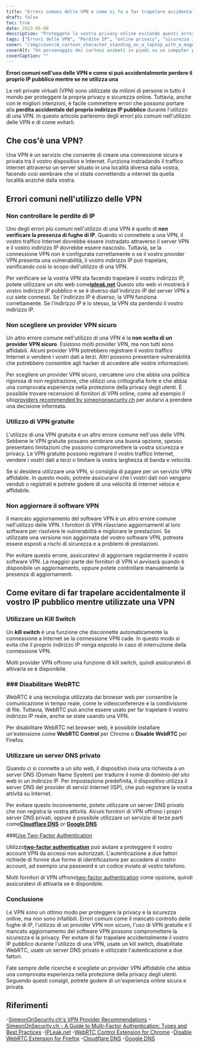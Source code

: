 ```yaml
---
title: "Errori comuni delle VPN e come si fa a far trapelare accidentalmente il proprio IP pubblico"
draft: false
toc: true
date: 2023-05-08
description: "Proteggete la vostra privacy online evitando questi errori comuni delle VPN che possono far trapelare accidentalmente il vostro indirizzo IP pubblico."
tags: ["Errori delle VPN", "Perdite IP", "online privacy", "sicurezza informatica", "sicurezza in Internet", "rete privata virtuale", "WebRTC", "Server DNS", "Fornitore di VPN", "autenticazione a due fattori", "Software VPN", "interruttore di spegnimento", "data privacy", "privacy in internet", "minacce informatiche", "sicurezza dei dati", "sicurezza della rete", "sicurezza online", "anonimato online", "navigazione anonima"]
cover: "/img/cover/A_cartoon_character_standing_on_a_laptop_with_a_magnifying_glass.png"
coverAlt: "Un personaggio dei cartoni animati in piedi su un computer portatile con una lente di ingrandimento, alla ricerca della privacy online."
coverCaption: ""
---
```


**Errori comuni nell'uso delle VPN e come si può accidentalmente perdere il proprio IP pubblico mentre se ne utilizza una**

Le reti private virtuali (VPN) sono utilizzate da milioni di persone in tutto il mondo per proteggere la propria privacy e sicurezza online. Tuttavia, anche con le migliori intenzioni, è facile commettere errori che possono portare alla **perdita accidentale del proprio indirizzo IP pubblico** durante l'utilizzo di una VPN. In questo articolo parleremo degli errori più comuni nell'utilizzo delle VPN e di come evitarli.

## Che cos'è una VPN?

Una VPN è un servizio che consente di creare una connessione sicura e privata tra il vostro dispositivo e Internet. Funziona instradando il traffico internet attraverso un server situato in una località diversa dalla vostra, facendo così sembrare che vi stiate connettendo a internet da quella località anziché dalla vostra.

## Errori comuni nell'utilizzo delle VPN

### Non controllare le perdite di IP

Uno degli errori più comuni nell'utilizzo di una VPN è quello di **non verificare la presenza di fughe di IP**. Quando vi connettete a una VPN, il vostro traffico Internet dovrebbe essere instradato attraverso il server VPN e il vostro indirizzo IP dovrebbe essere nascosto. Tuttavia, se la connessione VPN non è configurata correttamente o se il vostro provider VPN presenta una vulnerabilità, il vostro indirizzo IP può trapelare, vanificando così lo scopo dell'utilizzo di una VPN.

Per verificare se la vostra VPN sta facendo trapelare il vostro indirizzo IP, potete utilizzare un sito web come[**ipleak.net**](https://ipleak.net/) Questo sito web vi mostrerà il vostro indirizzo IP pubblico e se è diverso dall'indirizzo IP del server VPN a cui siete connessi. Se l'indirizzo IP è diverso, la VPN funziona correttamente. Se l'indirizzo IP è lo stesso, la VPN sta perdendo il vostro indirizzo IP.

### Non scegliere un provider VPN sicuro

Un altro errore comune nell'utilizzo di una VPN è la **non scelta di un provider VPN sicuro**. Esistono molti provider VPN, ma non tutti sono affidabili. Alcuni provider VPN potrebbero registrare il vostro traffico Internet o vendere i vostri dati a terzi. Altri possono presentare vulnerabilità che potrebbero consentire agli hacker di accedere alle vostre informazioni.

Per scegliere un provider VPN sicuro, cercatene uno che abbia una politica rigorosa di non registrazione, che utilizzi una crittografia forte e che abbia una comprovata esperienza nella protezione della privacy degli utenti. È possibile trovare recensioni di fornitori di VPN online, come ad esempio il sito[providers recommended by simeononsecurity.ch](https://simeononsecurity.ch/recommendations/vpns/) per aiutarvi a prendere una decisione informata.

### Utilizzo di VPN gratuite

L'utilizzo di una VPN gratuita è un altro errore comune nell'uso delle VPN. Sebbene le VPN gratuite possano sembrare una buona opzione, spesso presentano limitazioni che possono compromettere la vostra sicurezza e privacy. Le VPN gratuite possono registrare il vostro traffico Internet, vendere i vostri dati a terzi o limitare la vostra larghezza di banda e velocità.

Se si desidera utilizzare una VPN, si consiglia di pagare per un servizio VPN affidabile. In questo modo, potrete assicurarvi che i vostri dati non vengano venduti o registrati e potrete godere di una velocità di internet veloce e affidabile.

### Non aggiornare il software VPN

Il mancato aggiornamento del software VPN è un altro errore comune nell'utilizzo delle VPN. I fornitori di VPN rilasciano aggiornamenti al loro software per risolvere le vulnerabilità e migliorare le prestazioni. Se utilizzate una versione non aggiornata del vostro software VPN, potreste essere esposti a rischi di sicurezza e a problemi di prestazioni.

Per evitare questo errore, assicuratevi di aggiornare regolarmente il vostro software VPN. La maggior parte dei fornitori di VPN vi avviserà quando è disponibile un aggiornamento, oppure potete controllare manualmente la presenza di aggiornamenti.

## Come evitare di far trapelare accidentalmente il vostro IP pubblico mentre utilizzate una VPN

### Utilizzare un Kill Switch

Un **kill switch** è una funzione che disconnette automaticamente la connessione a Internet se la connessione VPN cade. In questo modo si evita che il proprio indirizzo IP venga esposto in caso di interruzione della connessione VPN.

Molti provider VPN offrono una funzione di kill switch, quindi assicuratevi di attivarla se è disponibile.

### ### Disabilitare WebRTC

WebRTC è una tecnologia utilizzata dai browser web per consentire la comunicazione in tempo reale, come le videoconferenze e la condivisione di file. Tuttavia, WebRTC può anche essere usato per far trapelare il vostro indirizzo IP reale, anche se state usando una VPN.

Per disabilitare WebRTC nel browser web, è possibile installare un'estensione come **WebRTC Control** per Chrome o **Disable WebRTC** per Firefox.

### Utilizzare un server DNS privato

Quando ci si connette a un sito web, il dispositivo invia una richiesta a un server DNS (Domain Name System) per tradurre il nome di dominio del sito web in un indirizzo IP. Per impostazione predefinita, il dispositivo utilizza il server DNS del provider di servizi Internet (ISP), che può registrare la vostra attività su Internet.

Per evitare questo inconveniente, potete utilizzare un server DNS privato che non registra la vostra attività. Alcuni fornitori di VPN offrono i propri server DNS privati, oppure è possibile utilizzare un servizio di terze parti come[**Cloudflare DNS**](https://1.1.1.1/) or [**Google DNS**](https://developers.google.com/speed/public-dns) 

###[Use Two-Factor Authentication](https://simeononsecurity.ch/articles/what-are-the-diferent-kinds-of-factors-in-mfa/)

Utilizzo[**two-factor authentication**](https://simeononsecurity.ch/articles/what-are-the-diferent-kinds-of-factors-in-mfa/) può aiutare a proteggere il vostro account VPN da accessi non autorizzati. L'autenticazione a due fattori richiede di fornire due forme di identificazione per accedere al vostro account, ad esempio una password e un codice inviato al vostro telefono.

Molti fornitori di VPN offrono[two-factor authentication](https://simeononsecurity.ch/articles/what-are-the-diferent-kinds-of-factors-in-mfa/) come opzione, quindi assicuratevi di attivarla se è disponibile.

### Conclusione

Le VPN sono un ottimo modo per proteggere la privacy e la sicurezza online, ma non sono infallibili. Errori comuni come il mancato controllo delle fughe di IP, l'utilizzo di un provider VPN non sicuro, l'uso di VPN gratuite e il mancato aggiornamento del software VPN possono compromettere la sicurezza e la privacy. Per evitare di far trapelare accidentalmente il vostro IP pubblico durante l'utilizzo di una VPN, usate un kill switch, disabilitate WebRTC, usate un server DNS privato e utilizzate l'autenticazione a due fattori.

Fate sempre delle ricerche e scegliete un provider VPN affidabile che abbia una comprovata esperienza nella protezione della privacy degli utenti. Seguendo questi consigli, potrete godere di un'esperienza online sicura e privata.

## Riferimenti

-[SimeonOnSecurity.ch's VPN Provider Recommendations](https://simeononsecurity.ch/recommendations/vpns/)
-[SimeonOnSecurity.ch - A Guide to Multi-Factor Authentication: Types and Best Practices](https://simeononsecurity.ch/articles/what-are-the-diferent-kinds-of-factors-in-mfa/)
-[IPLeak.net](https://ipleak.net/)
-[WebRTC Control Extension for Chrome](https://chrome.google.com/webstore/detail/webrtc-control/fjkmabmdepjfammlpliljpnbhleegehm?hl=en)
-[Disable WebRTC Extension for Firefox](https://addons.mozilla.org/en-US/firefox/addon/happy-bonobo-disable-webrtc/?utm_source=addons.mozilla.org&utm_medium=referral&utm_content=search)
-[Cloudflare DNS](https://1.1.1.1/)
-[Google DNS](https://developers.google.com/speed/public-dns)

